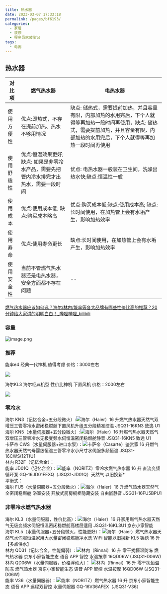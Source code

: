 ```yaml
---
title: 热水器
date: 2023-03-07 17:33:18
permalink: /pages/bf6193/
categories:
  - 家居
  - 装修
  - 程序员家装笔记
tags:
  - 电器
---
```


## 热水器
  
 对比项| 燃气热水器|电热水器
  ----|----|----
使用方便性 | 优点:即热式，不存在提前加热、热水不够用情况   |  缺点: 储热式，需要提前加热，并且容量有限，内部加热的水用完后，下个人就得等再加热一段时间再使用，缺点: 储热式，需要提前加热，并且容量有限，内部加热的水用完后，下个人就得等再加热一段时间再使用
使用舒适性 | 优点:恒温效果更好;缺点: 如果是非零冷水产品，需要先把管内冷水排完才出热水，需要一段时间 | 优点: 电热水器一般装在卫生间，洗澡出热水快;缺点:恒温性一般
使用成本 | 优点:使用成本低; 缺点:购买成本略高   |   优点:购买成本低;缺点:使用成本高; 缺点:长时间使用，在加热管上会有水垢产生，影响加热效率
使用寿命 | 优点:使用寿命更长 | 缺点:长时间使用，在加热管上会有水垢产生，影响加热效率
使用安全性| 当前不管燃气热水器还是电热水器，安全方面都不存在问题|--

[燃气热水器应该如何选？海尔/林内/能率等各大品牌有哪些性价比高的推荐？20 分钟给大家讲的明明白白！_哔哩哔哩_bilibili](https://www.bilibili.com/video/BV1xj411g7cd/?vd_source=f0ec10d1a61ee66ef7bcad42b198b3d5)

### 容量

![image.png](https://wt-box.worktile.com/public/f400394f-fbe1-48f6-8fb9-3f988e63e207)
### 推荐

能率e4 经典一代神机 值得考虑 价格：3000左右

![](https://w4.hoopchina.com.cn/images/m/default_img_new.png)

海尔KL3 海尔经典机型 性价比神机 下置风机 价格：2000左右

![](https://w4.hoopchina.com.cn/images/m/default_img_new.png)


### 零冷水
海尔 KN3（记忆合金+五分段微火）:![](https://i0.hdslb.com/bfs/sycp/mgk/img/202202/e678dd37ebe54e6f448bae97c0329c2c.png@.webp)海尔（Haier）16 升燃气热水器天然气双增压三管零冷水密闭稳燃舱下置风机升级五分段精准控温 JSQ31-16KN3 致逸 U1  
海尔 KN5（水量伺服器+五分段微火）:![](https://i0.hdslb.com/bfs/sycp/mgk/img/202202/e678dd37ebe54e6f448bae97c0329c2c.png@.webp)海尔（Haier）16 升燃气热水器天然气双增压三管零冷水无极变频水伺恒温密闭稳燃舱静音 JSQ31-16KN5 致远 U1  
卡萨帝 CWS（水量伺服器+进口水泵）：![](https://i0.hdslb.com/bfs/sycp/mgk/img/202202/e678dd37ebe54e6f448bae97c0329c2c.png@.webp)卡萨帝（Casarte）鉴赏家 16 升燃气热水器天然气母婴级恒温三管零冷水小尺寸水伺服多频恒温 JSQ31-16CWS(12T)U1  
林内 R32F（记忆合金）：  
能率 JD01Q（记忆合金）：![](https://i0.hdslb.com/bfs/sycp/mgk/img/202202/e678dd37ebe54e6f448bae97c0329c2c.png@.webp)能率（NORITZ）零冷水燃气热水器 16 升 直流变频循环泵 GQ-16JD01FEXQ（JSQ31-JD01Q）天然气 以旧换新\*  
平衡式：  
海尔 FU5（水量伺服器+五分段微火）：![](https://i0.hdslb.com/bfs/sycp/mgk/img/202202/e678dd37ebe54e6f448bae97c0329c2c.png@.webp)海尔（Haier）16 升燃气热水器天然气全密闭稳燃舱 浴室安装 开放式厨房橱柜隐藏安装 自由嵌静音 JSG31-16FU5BPU1

### 非零冷水燃气热水器

海尔 KL3（水量伺服器，性价比高）：![](https://i0.hdslb.com/bfs/sycp/mgk/img/202202/e678dd37ebe54e6f448bae97c0329c2c.png@.webp)海尔（Haier）16 升家用燃气热水器天然气无级变频水伺服恒温密闭稳燃舱高楼层适用 JSQ31-16KL3U1 京东小家智能  
海尔 KL5（水量伺服器+五分段微火，性能更好）：![](https://i0.hdslb.com/bfs/sycp/mgk/img/202202/e678dd37ebe54e6f448bae97c0329c2c.png@.webp)海尔（Haier）燃气热水器天然气水伺服恒温家用大水量密闭稳燃舱净水洗 WiFi 智能以旧换新 KL5 锦绣 16 升【多点供水】  
林内 QD31（记忆合金，性能偏弱）: ![](https://i0.hdslb.com/bfs/sycp/mgk/img/202202/e678dd37ebe54e6f448bae97c0329c2c.png@.webp)林内（Rinnai）16 升 零干扰恒温防冻 燃气热水器 京东小家智能生态 语音 APP 智控 水温按摩 16QD06W (JSQ31-D06W)  
林内 QD06W（水量伺服器，价格浮动大）： ![](https://i0.hdslb.com/bfs/sycp/mgk/img/202202/e678dd37ebe54e6f448bae97c0329c2c.png@.webp)林内（Rinnai）16 升 零干扰恒温防冻 燃气热水器 京东小家智能生态 语音 APP 智控 水温按摩 16QD06W (JSQ31-D06W)  
能率 V36（水量伺服器）：![](https://i0.hdslb.com/bfs/sycp/mgk/img/202202/e678dd37ebe54e6f448bae97c0329c2c.png@.webp)能率（NORITZ）燃气热水器 16 升 京东小家智能生态 语音 APP 远程双智控 水量伺服器 GQ-16V36AFEX（JSQ31-V36）
